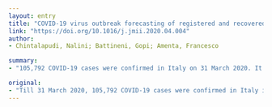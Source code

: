 ```yaml
---
layout: entry
title: "COVID-19 virus outbreak forecasting of registered and recovered cases after sixty day lockdown in Italy: A data driven model approach"
link: "https://doi.org/10.1016/j.jmii.2020.04.004"
author:
- Chintalapudi, Nalini; Battineni, Gopi; Amenta, Francesco

summary:
- "105,792 COVID-19 cases were confirmed in Italy on 31 March 2020. It includes 15,726 deaths which explains how worst the epidemic has affected the country. Infected patients could reach the value of 182,757 and recovered cases could be registered value of 81,635 at end of May. This study highlights the importance of country lockdown and self isolation in control the disease transmissibility among Italian population through data driven model analysis."

original:
- "Till 31 March 2020, 105,792 COVID-19 cases were confirmed in Italy including 15,726 deaths which explains how worst the epidemic has affected the country. After the announcement of lockdown in Italy on 9 March 2020, situation was becoming stable since last days of March. In view of this, it is important to forecast the COVID-19 evaluation of Italy condition and the possible effects, if this lock down could continue for another 60 days. METHODS: COVID-19 infected patient data has extracted from the Italian Health Ministry website includes registered and recovered cases from mid February to end March. Adoption of seasonal ARIMA forecasting package with R statistical model was done. RESULTS: Predictions were done with 93.75% of accuracy for registered case models and 84.4% of accuracy for recovered case models. The forecasting of infected patients could be reach the value of 182,757, and recovered cases could be registered value of 81,635 at end of May. CONCLUSIONS: This study highlights the importance of country lockdown and self isolation in control the disease transmissibility among Italian population through data driven model analysis. Our findings suggest that nearly 35% decrement of registered cases and 66% growth of recovered cases will be possible."
---
```


